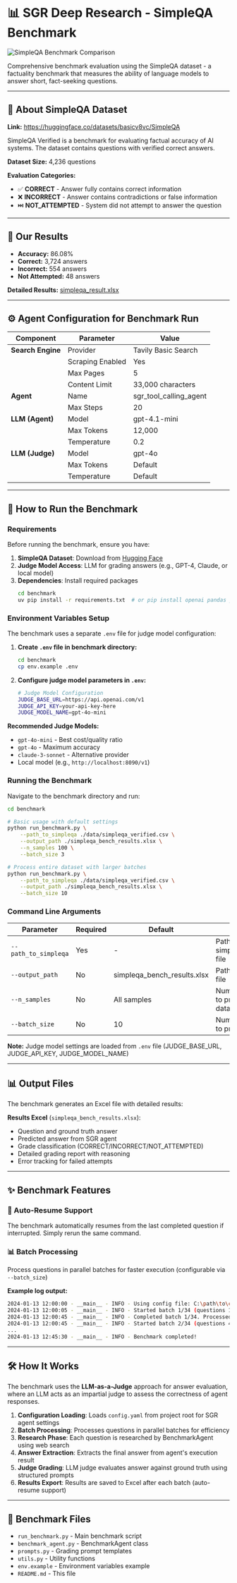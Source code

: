 # 📊 SGR Deep Research - SimpleQA Benchmark

![SimpleQA Benchmark Comparison](../assets/simpleqa_benchmark_comprasion.png)

Comprehensive benchmark evaluation using the SimpleQA dataset - a factuality benchmark that measures the ability of language models to answer short, fact-seeking questions.

______________________________________________________________________

## 📁 About SimpleQA Dataset

**Link:** https://huggingface.co/datasets/basicv8vc/SimpleQA

SimpleQA Verified is a benchmark for evaluating factual accuracy of AI systems. The dataset contains questions with verified correct answers.

**Dataset Size:** 4,236 questions

**Evaluation Categories:**

- ✅ **CORRECT** - Answer fully contains correct information
- ❌ **INCORRECT** - Answer contains contradictions or false information
- ⏭️ **NOT_ATTEMPTED** - System did not attempt to answer the question

______________________________________________________________________

## 🎯 Our Results

- **Accuracy:** 86.08%
- **Correct:** 3,724 answers
- **Incorrect:** 554 answers
- **Not Attempted:** 48 answers

**Detailed Results:** [simpleqa_result.xlsx](../assets/simpleqa_result.xlsx)

______________________________________________________________________

## ⚙️ Agent Configuration for Benchmark Run

| Component         | Parameter        | Value                  |
| ----------------- | ---------------- | ---------------------- |
| **Search Engine** | Provider         | Tavily Basic Search    |
|                   | Scraping Enabled | Yes                    |
|                   | Max Pages        | 5                      |
|                   | Content Limit    | 33,000 characters      |
| **Agent**         | Name             | sgr_tool_calling_agent |
|                   | Max Steps        | 20                     |
| **LLM (Agent)**   | Model            | gpt-4.1-mini           |
|                   | Max Tokens       | 12,000                 |
|                   | Temperature      | 0.2                    |
| **LLM (Judge)**   | Model            | gpt-4o                 |
|                   | Max Tokens       | Default                |
|                   | Temperature      | Default                |

______________________________________________________________________

## 🚀 How to Run the Benchmark

### Requirements

Before running the benchmark, ensure you have:

1. **SimpleQA Dataset**: Download from [Hugging Face](https://huggingface.co/datasets/basicv8vc/SimpleQA)
2. **Judge Model Access**: LLM for grading answers (e.g., GPT-4, Claude, or local model)
3. **Dependencies**: Install required packages
   ```bash
   cd benchmark
   uv pip install -r requirements.txt  # or pip install openai pandas python-dotenv openpyxl
   ```

### Environment Variables Setup

The benchmark uses a separate `.env` file for judge model configuration:

1. **Create `.env` file in benchmark directory:**

   ```bash
   cd benchmark
   cp env.example .env
   ```

2. **Configure judge model parameters in `.env`:**

   ```bash
   # Judge Model Configuration
   JUDGE_BASE_URL=https://api.openai.com/v1
   JUDGE_API_KEY=your-api-key-here
   JUDGE_MODEL_NAME=gpt-4o-mini
   ```

**Recommended Judge Models:**

- `gpt-4o-mini` - Best cost/quality ratio
- `gpt-4o` - Maximum accuracy
- `claude-3-sonnet` - Alternative provider
- Local model (e.g., `http://localhost:8090/v1`)

### Running the Benchmark

Navigate to the benchmark directory and run:

```bash
cd benchmark

# Basic usage with default settings
python run_benchmark.py \
    --path_to_simpleqa ./data/simpleqa_verified.csv \
    --output_path ./simpleqa_bench_results.xlsx \
    --n_samples 100 \
    --batch_size 3

# Process entire dataset with larger batches
python run_benchmark.py \
    --path_to_simpleqa ./data/simpleqa_verified.csv \
    --output_path ./simpleqa_bench_results.xlsx \
    --batch_size 10
```

### Command Line Arguments

| Parameter            | Required | Default                     | Description                                |
| -------------------- | -------- | --------------------------- | ------------------------------------------ |
| `--path_to_simpleqa` | Yes      | -                           | Path to simpleqa_verified.csv file         |
| `--output_path`      | No       | simpleqa_bench_results.xlsx | Path to output Excel file                  |
| `--n_samples`        | No       | All samples                 | Number of samples to process from dataset  |
| `--batch_size`       | No       | 10                          | Number of questions to process in parallel |

**Note:** Judge model settings are loaded from `.env` file (JUDGE_BASE_URL, JUDGE_API_KEY, JUDGE_MODEL_NAME)

______________________________________________________________________

## 📊 Output Files

The benchmark generates an Excel file with detailed results:

**Results Excel** (`simpleqa_bench_results.xlsx`):

- Question and ground truth answer
- Predicted answer from SGR agent
- Grade classification (CORRECT/INCORRECT/NOT_ATTEMPTED)
- Detailed grading report with reasoning
- Error tracking for failed attempts

______________________________________________________________________

## ✨ Benchmark Features

### 🔄 Auto-Resume Support

The benchmark automatically resumes from the last completed question if interrupted. Simply rerun the same command.

### 📊 Batch Processing

Process questions in parallel batches for faster execution (configurable via `--batch_size`)

**Example log output:**

```bash
2024-01-13 12:00:00 - __main__ - INFO - Using config file: C:\path\to\config.yaml
2024-01-13 12:00:05 - __main__ - INFO - Started batch 1/34 (questions 1-3)
2024-01-13 12:00:45 - __main__ - INFO - Completed batch 1/34. Processed questions: 3/100
2024-01-13 12:00:45 - __main__ - INFO - Started batch 2/34 (questions 4-6)
...
2024-01-13 12:45:30 - __main__ - INFO - Benchmark completed!
```

______________________________________________________________________

## 🛠️ How It Works

The benchmark uses the **LLM-as-a-Judge** approach for answer evaluation, where an LLM acts as an impartial judge to assess the correctness of agent responses.

1. **Configuration Loading**: Loads `config.yaml` from project root for SGR agent settings
2. **Batch Processing**: Processes questions in parallel batches for efficiency
3. **Research Phase**: Each question is researched by BenchmarkAgent using web search
4. **Answer Extraction**: Extracts the final answer from agent's execution result
5. **Judge Grading**: LLM judge evaluates answer against ground truth using structured prompts
6. **Results Export**: Results are saved to Excel after each batch (auto-resume support)

______________________________________________________________________

## 📁 Benchmark Files

- `run_benchmark.py` - Main benchmark script
- `benchmark_agent.py` - BenchmarkAgent class
- `prompts.py` - Grading prompt templates
- `utils.py` - Utility functions
- `env.example` - Environment variables example
- `README.md` - This file
